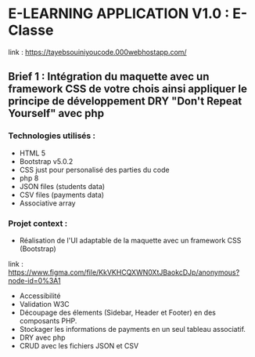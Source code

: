 # E-LEARNING APPLICATION V1.0 : E-Classe

   link : https://tayebsouiniyoucode.000webhostapp.com/

## Brief 1 : Intégration du maquette avec un framework CSS de votre chois ainsi appliquer le principe de développement DRY "Don't Repeat Yourself" avec php

### Technologies utilisés : 
    
* HTML 5 
* Bootstrap v5.0.2
* CSS just pour personalisé des parties du code
* php 8
* JSON files (students data)
* CSV files (payments data)
* Associative array
### Projet context :

* Réalisation de l'UI adaptable de la maquette avec un framework CSS (Bootstrap)

link : https://www.figma.com/file/KkVKHCQXWN0XtJBaokcDJp/anonymous?node-id=0%3A1
    
* Accessibilité
* Validation W3C
* Découpage des élements (Sidebar, Header et Footer) en des composants PHP.
* Stockager les informations de payments en un seul tableau associatif.
* DRY avec php
* CRUD avec les fichiers JSON et CSV
